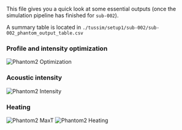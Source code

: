 This file gives you a quick look at some essential outputs (once the simulation pipeline has finished for ```sub-002```).

A summary table is located in ```./tussim/setup1/sub-002/sub-002_phantom_output_table.csv```

### Profile and intensity optimization

![Phantom2 Optimization](./tussim/setup1/sub-002/simulation_analytic.png)

### Acoustic intensity

![Phantom2 Intensity](./tussim/setup1/sub-002/sub-002_phantom_isppa.png)

### Heating

![Phantom2 MaxT](./tussim/setup1/sub-002/sub-002_phantom_maxT.png)
![Phantom2 Heating](./tussim/setup1/sub-002/sub-002_phantom_heating_by_time.png)